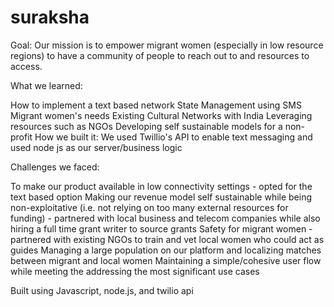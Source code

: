 # suraksha
Goal: Our mission is to empower migrant women (especially in low resource regions) to have a community of people to reach out to and resources to access.

What we learned:

How to implement a text based network
State Management using SMS
Migrant women's needs
Existing Cultural Networks with India
Leveraging resources such as NGOs
Developing self sustainable models for a non-profit
How we built it: We used Twillio's API to enable text messaging and used node js as our server/business logic

Challenges we faced:

To make our product available in low connectivity settings - opted for the text based option
Making our revenue model self sustainable while being non-exploitative (i.e. not relying on too many external resources for funding) - partnered with local business and telecom companies while also hiring a full time grant writer to source grants
Safety for migrant women - partnered with existing NGOs to train and vet local women who could act as guides
Managing a large population on our platform and localizing matches between migrant and local women
Maintaining a simple/cohesive user flow while meeting the addressing the most significant use cases


Built using
Javascript, node.js, and twilio api